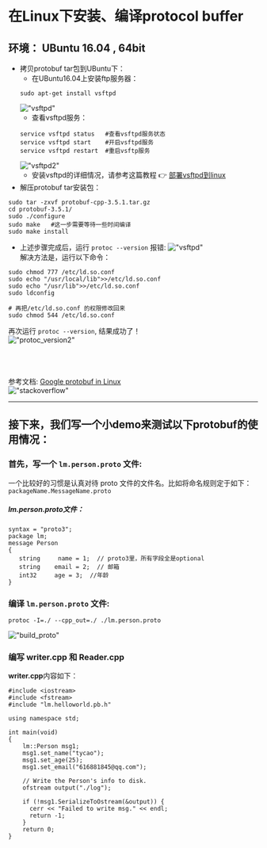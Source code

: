 在Linux下安装、编译protocol buffer
=======
## 环境： UBuntu 16.04 , 64bit
* 拷贝protobuf tar包到UBuntu下：
	* 在UBuntu16.04上安装ftp服务器：
	```shell
	sudo apt-get install vsftpd
	```
	!["vsftpd"](https://github.com/tycao/tycao.github.io/blob/master/install_and_build_protobuf_in_Linux/vsftpd.png "vsftpd")<br />
	* 查看vsftpd服务：
	```shell
	service vsftpd status	#查看vsftpd服务状态
	service vsftpd start	#开启vsftpd服务
	service vsftpd restart	#重启vsftp服务
	```
	!["vsftpd2"](https://github.com/tycao/tycao.github.io/blob/master/install_and_build_protobuf_in_Linux/vsftpd2.png "vsftpd2")<br />
	* 安装vsftpd的详细情况，请参考这篇教程 :point_right: [部署vsftpd到linux](http://how2j.cn/k/deploy2linux/deploy2linux-intro/1599.html)<br />
* 解压protobuf tar安装包：
```shell
sudo tar -zxvf protobuf-cpp-3.5.1.tar.gz
cd protobuf-3.5.1/
sudo ./configure
sudo make	#这一步需要等待一些时间编译
sudo make install
```

* 上述步骤完成后，运行 `protoc --version` 报错:
!["vsftpd"](https://github.com/tycao/tycao.github.io/blob/master/install_and_build_protobuf_in_Linux/protoc_version.png "vsftpd")<br />
解决方法是，运行以下命令：
```shell
sudo chmod 777 /etc/ld.so.conf
sudo echo "/usr/local/lib">>/etc/ld.so.conf  
sudo echo "/usr/lib">>/etc/ld.so.conf    
sudo ldconfig

# 再把/etc/ld.so.conf 的权限修改回来
sudo chmod 544 /etc/ld.so.conf 
```
再次运行 `protoc --version`, 结果成功了！<br />
!["protoc_version2"](https://github.com/tycao/tycao.github.io/blob/master/install_and_build_protobuf_in_Linux/protoc_version2.png "protoc_version2")<br />

<br /><br /><br />
参考文档: [Google protobuf in Linux](https://stackoverflow.com/questions/2456664/google-protobuf-in-linux)<br />
!["stackoverflow"](https://github.com/tycao/tycao.github.io/blob/master/install_and_build_protobuf_in_Linux/stackoverflow.png "stackoverflow")<br />

****
## 接下来，我们写一个小demo来测试以下protobuf的使用情况：
### 首先，写一个 `lm.person.proto` 文件:
一个比较好的习惯是认真对待 proto 文件的文件名。比如将命名规则定于如下：`packageName.MessageName.proto` <br />
##### lm.person.proto文件：
```shell
syntax = "proto3";
package lm; 
message Person 
{ 
   string     name = 1;  // proto3里，所有字段全是optional
   string    email = 2;  // 邮箱 
   int32     age = 3;  //年龄
}
```
### 编译 `lm.person.proto` 文件:
```shell
protoc -I=./ --cpp_out=./ ./lm.person.proto
```
!["build_proto"](https://github.com/tycao/tycao.github.io/blob/master/install_and_build_protobuf_in_Linux/build_proto.png "build_proto")<br />

### 编写 writer.cpp 和 Reader.cpp
**writer.cpp**内容如下：<br />
```shell
#include <iostream>
#include <fstream>
#include "lm.helloworld.pb.h"

using namespace std;
 
int main(void) 
{ 
	lm::Person msg1; 
	msg1.set_name("tycao"); 
	msg1.set_age(25);
	msg1.set_email("616881845@qq.com");
	 
	// Write the Person's info to disk. 
	ofstream output("./log"); 
		 
	if (!msg1.SerializeToOstream(&output)) { 
	  cerr << "Failed to write msg." << endl; 
	  return -1; 
	}         
	return 0; 
}
```










